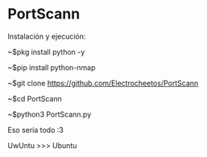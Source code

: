 # PortScann

Instalación y ejecución:

~$pkg install python -y 

~$pip install python-nmap 

~$git clone https://github.com/Electrocheetos/PortScann

~$cd PortScann

~$python3 PortScann.py

Eso sería todo :3

UwUntu >>> Ubuntu
